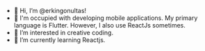 - 👋 Hi, I’m @erkingonultas!
- 📜 I'm occupied with developing mobile applications. My primary language is Flutter. However, I also use ReactJs sometimes.
- 👀 I’m interested in creative coding.
- 🌱 I’m currently learning Reactjs.

<!---
erkingonultas/erkingonultas is a ✨ special ✨ repository because its `README.md` (this file) appears on your GitHub profile.
You can click the Preview link to take a look at your changes.
--->
